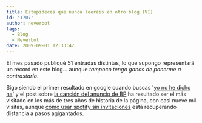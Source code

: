 ```yaml
---
title: Estupideces que nunca leeréis en otro blog (VI)
id: '1707'
author: neverbot
tags:
  - Blog
  - Neverbot
date: 2009-09-01 12:33:47
---
```


El mes pasado publiqué 51 entradas distintas, lo que supongo representará un récord en este blog... aunque _tampoco tengo ganas de ponerme a contrastarlo_.

Sigo siendo el primer resultado en google cuando buscas '[yo no he dicho na](http://www.google.es/search?q=yo+no+he+dicho+na)' y el post sobre [la canción del anuncio de BP](http://localhost:8000/tv/la-cancion-del-nuevo-anuncio-de-bp/) ha resultado ser el más visitado en los más de tres años de  historia de la página, con casi nueve mil visitas, aunque [cómo usar spotify sin invitaciones](./estupideces-que-nunca-leereis-en-otro-blog-vi./archivo/musica/probando-spotify-y-como-hacerlo-sin-invitaciones/) está recuperando distancia a pasos agigantados.